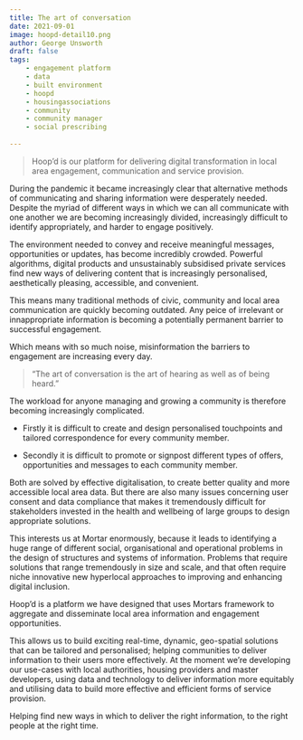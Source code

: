 ```yaml
---
title: The art of conversation
date: 2021-09-01
image: hoopd-detail10.png
author: George Unsworth
draft: false
tags:
    - engagement platform 
    - data
    - built environment   
    - hoopd
    - housingassociations 
    - community 
    - community manager
    - social prescribing
    
---
```


> Hoop’d is our platform for delivering digital transformation in local area engagement, communication and service provision.

During the pandemic it became increasingly clear that alternative methods of communicating and sharing information were desperately needed. Despite the myriad of different ways in which we can all communicate with one another we are becoming increasingly divided, increasingly difficult to identify appropriately, and harder to engage positively. 

The environment needed to convey and receive meaningful messages, opportunities or updates, has become incredibly crowded. Powerful algorithms, digital products and unsustainably subsidised private services find new ways of delivering content that is increasingly personalised, aesthetically pleasing, accessible, and convenient. 

This means many traditional methods of civic, community and local area communication are quickly becoming outdated. Any peice of irrelevant or innappropriate information is becoming a potentially permanent barrier to successful engagement. 

Which means with so much noise, misinformation the barriers to engagement are increasing every day. 

> “The art of conversation is the art of hearing as well as of being heard.”

The workload for anyone managing and growing a community is therefore becoming increasingly complicated. 

- Firstly it is difficult to create and design personalised touchpoints and tailored correspondence for every community member.

- Secondly it is difficult to promote or signpost different types of offers, opportunities and messages to each community member. 

Both are solved by effective digitalisation, to create better quality and more accessible local area data. But there are also many issues concerning user consent and data compliance that makes it tremendously difficult for stakeholders invested in the health and wellbeing of large groups to design appropriate solutions. 

This interests us at Mortar enormously, because it leads to identifying a huge range of different social, organisational and operational problems in the design of structures and systems of information. Problems that require solutions that range tremendously in size and scale, and that often require niche innovative new hyperlocal approaches to improving and enhancing digital inclusion. 

Hoop’d is a platform we have designed that uses Mortars framework to aggregate and disseminate local area information and engagement opportunities. 

This allows us to build exciting real-time, dynamic, geo-spatial solutions that can be tailored and personalised; helping communities to deliver information to their users more effectively. At the moment we’re developing our use-cases with local authorities, housing providers and master developers, using data and technology to deliver information more equitably and utilising data to build more effective and efficient forms of service provision. 

Helping find new ways in which to deliver the right information, to the right people at the right time. 


